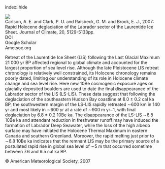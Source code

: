 index: hide

<div class="Citation">
    <div class="Citation-thumb CitationThumb-linked"  data-href="https://doi.org/10.1175/jcli4273.1">
      <img src="https://static.claimspace.cloud/climate-study-static/refs/thumbs/5/Carlson_et_al_2007-thumb.png" />
    </div>

  <div class="Citation-body">
    <div class="Citation-text">Carlson, A. E. and Clark, P. U. and Raisbeck, G. M. and Brook, E. J., 2007: Rapid Holocene deglaciation of the Labrador sector of the Laurentide Ice Sheet. <span class="Article-journal">Journal of Climate, </span><span class="Article-volume">20, </span>5126-5133pp.</div>
    <div class="Citation-links">
      <div class="CitationLink" data-href="https://doi.org/10.1175/jcli4273.1">
        <div class="CitationLink-icon CitationLink-Doi"></div>
        <div class="CitationLink-text">DOI</div>
      </div>
      <div class="CitationLink" data-href="https://scholar.google.com/scholar?q=10.1175/jcli4273.1">
        <div class="CitationLink-icon CitationLink-Scholar"></div>
        <div class="CitationLink-text">Google Scholar</div>
      </div>
      <div class="CitationLink" data-href="http://journals.ametsoc.org/doi/abs/10.1175/JCLI4273.1">
        <div class="CitationLink-icon CitationLink-Publisher"></div>
        <div class="CitationLink-text">Ametsoc.org</div>
      </div>
    </div>
  </div>
</div>

Retreat of the Laurentide Ice Sheet (LIS) following the Last Glacial Maximum 21 000 yr BP affected regional to global climate and accounted for the largest proportion of sea level rise. Although the late Pleistocene LIS retreat chronology is relatively well constrained, its Holocene chronology remains poorly dated, limiting our understanding of its role in Holocene climate change and sea level rise. Here new 10Be cosmogenic exposure ages on glacially deposited boulders are used to date the final disappearance of the Labrador sector of the LIS (LS-LIS). These data suggest that following the deglaciation of the southeastern Hudson Bay coastline at 8.0 ± 0.2 cal ka BP, the southwestern margin of the LS-LIS rapidly retreated ∼600 km in 140 yr and most likely in ∼600 yr at a rate of ∼900 m yr−1, with final deglaciation by 6.8 ± 0.2 10Be ka. The disappearance of the LS-LIS ∼6.8 10Be ka and attendant reduction in freshwater runoff may have induced the formation of Labrador Deep Seawater, while the loss of the high albedo surface may have initiated the Holocene Thermal Maximum in eastern Canada and southern Greenland. Moreover, the rapid melting just prior to ∼6.8 10Be ka indicates that the remnant LIS may be the primary source of a postulated rapid rise in global sea level of ∼5 m that occurred sometime between 7.6 and 6.5 cal ka BP.

<div class="Citation-copy">
&copy; American Meteorological Society, 2007
</div>